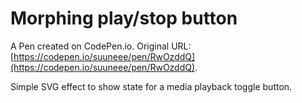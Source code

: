 # Morphing play/stop button

A Pen created on CodePen.io. Original URL: [https://codepen.io/suuneee/pen/RwOzddQ](https://codepen.io/suuneee/pen/RwOzddQ).

Simple SVG effect to show state for a media playback toggle button.